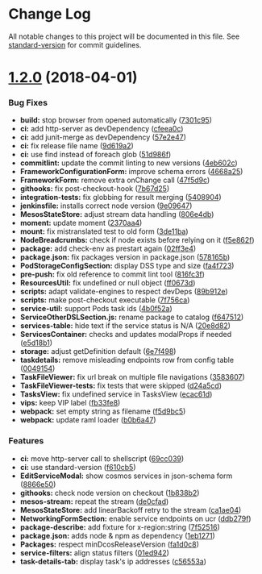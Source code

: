 # Change Log

All notable changes to this project will be documented in this file. See [standard-version](https://github.com/conventional-changelog/standard-version) for commit guidelines.

<a name="1.2.0"></a>
# [1.2.0](https://github.com/dcos/dcos-ui/compare/v1.12.0-rc.1...v1.2.0) (2018-04-01)


### Bug Fixes

* **build:** stop browser from opened automatically ([7301c95](https://github.com/dcos/dcos-ui/commit/7301c95))
* **ci:** add http-server as devDependency ([cfeea0c](https://github.com/dcos/dcos-ui/commit/cfeea0c))
* **ci:** add junit-merge as devDependency ([57e2e47](https://github.com/dcos/dcos-ui/commit/57e2e47))
* **ci:** fix release file name ([9d619a2](https://github.com/dcos/dcos-ui/commit/9d619a2))
* **ci:** use find instead of foreach glob ([51d986f](https://github.com/dcos/dcos-ui/commit/51d986f))
* **commitlint:** update the commit linting to new versions ([4eb602c](https://github.com/dcos/dcos-ui/commit/4eb602c))
* **FrameworkConfigurationForm:** improve schema errors ([4668a25](https://github.com/dcos/dcos-ui/commit/4668a25))
* **FrameworkForm:** remove extra onChange call ([47f5d9c](https://github.com/dcos/dcos-ui/commit/47f5d9c))
* **githooks:** fix post-checkout-hook ([7b67d25](https://github.com/dcos/dcos-ui/commit/7b67d25))
* **integration-tests:** fix globbing for result merging ([5408904](https://github.com/dcos/dcos-ui/commit/5408904))
* **jenkinsfile:** installs correct node version ([9e09647](https://github.com/dcos/dcos-ui/commit/9e09647))
* **MesosStateStore:** adjust stream data handling ([806e4db](https://github.com/dcos/dcos-ui/commit/806e4db))
* **moment:** update moment ([2370aa4](https://github.com/dcos/dcos-ui/commit/2370aa4))
* **mount:** fix mistranslated test to old form ([3de11ba](https://github.com/dcos/dcos-ui/commit/3de11ba))
* **NodeBreadcrumbs:** check if node exists before relying on it ([f5e862f](https://github.com/dcos/dcos-ui/commit/f5e862f))
* **package:** add check-env as prestart again ([02ff3e4](https://github.com/dcos/dcos-ui/commit/02ff3e4))
* **package.json:** fix packages version in package.json ([578165b](https://github.com/dcos/dcos-ui/commit/578165b))
* **PodStorageConfigSection:** display DSS type and size ([fa4f723](https://github.com/dcos/dcos-ui/commit/fa4f723))
* **pre-push:** fix old reference to commit lint tool ([816fc3f](https://github.com/dcos/dcos-ui/commit/816fc3f))
* **ResourcesUtil:** fix undefined or null object ([ff0673d](https://github.com/dcos/dcos-ui/commit/ff0673d))
* **scripts:** adapt validate-engines to respect devDeps ([89b912e](https://github.com/dcos/dcos-ui/commit/89b912e))
* **scripts:** make post-checkout executable ([7f756ca](https://github.com/dcos/dcos-ui/commit/7f756ca))
* **service-util:** support Pods task ids ([4b0f52a](https://github.com/dcos/dcos-ui/commit/4b0f52a))
* **ServiceOtherDSLSection.js:** rename package to catalog ([f647512](https://github.com/dcos/dcos-ui/commit/f647512))
* **services-table:** hide text if the service status is N/A ([20e8d82](https://github.com/dcos/dcos-ui/commit/20e8d82))
* **ServicesContainer:** checks and updates modalProps if needed ([e5d18b1](https://github.com/dcos/dcos-ui/commit/e5d18b1))
* **storage:** adjust getDefinition default ([6e7f498](https://github.com/dcos/dcos-ui/commit/6e7f498))
* **taskdetails:** remove misleading endpoints row from config table ([0049154](https://github.com/dcos/dcos-ui/commit/0049154))
* **TaskFileViewer:** fix url break on multiple file navigations ([3583607](https://github.com/dcos/dcos-ui/commit/3583607))
* **TaskFileViewer-tests:** fix tests that were skipped ([d24a5cd](https://github.com/dcos/dcos-ui/commit/d24a5cd))
* **TasksView:** fix undefined service in TasksView ([ecac61d](https://github.com/dcos/dcos-ui/commit/ecac61d))
* **vips:** keep VIP label ([fb33fe8](https://github.com/dcos/dcos-ui/commit/fb33fe8))
* **webpack:** set empty string as filename ([f5d9bc5](https://github.com/dcos/dcos-ui/commit/f5d9bc5))
* **webpack:** update raml loader ([b0b6a47](https://github.com/dcos/dcos-ui/commit/b0b6a47))


### Features

* **ci:** move http-server call to shellscript ([69cc039](https://github.com/dcos/dcos-ui/commit/69cc039))
* **ci:** use standard-version ([f610cb5](https://github.com/dcos/dcos-ui/commit/f610cb5))
* **EditServiceModal:** show cosmos services in json-schema form ([8866e50](https://github.com/dcos/dcos-ui/commit/8866e50))
* **githooks:** check node version on checkout ([1b838b2](https://github.com/dcos/dcos-ui/commit/1b838b2))
* **mesos-stream:** repeat the stream ([de0cfad](https://github.com/dcos/dcos-ui/commit/de0cfad))
* **MesosStateStore:** add linearBackoff retry to the stream ([ca1ae04](https://github.com/dcos/dcos-ui/commit/ca1ae04))
* **NetworkingFormSection:** enable service endpoints on ucr ([ddb279f](https://github.com/dcos/dcos-ui/commit/ddb279f))
* **package-describe:** add fixture for x-region:string ([7f52516](https://github.com/dcos/dcos-ui/commit/7f52516))
* **package.json:** adds node & npm as dependency ([1eb1271](https://github.com/dcos/dcos-ui/commit/1eb1271))
* **Packages:** respect minDcosReleaseVersion ([fa1d0c8](https://github.com/dcos/dcos-ui/commit/fa1d0c8))
* **service-filters:** align status filters ([01ed942](https://github.com/dcos/dcos-ui/commit/01ed942))
* **task-details-tab:** display task's ip addresses ([c56553a](https://github.com/dcos/dcos-ui/commit/c56553a))
